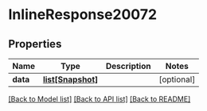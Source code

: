 # InlineResponse20072

## Properties
Name | Type | Description | Notes
------------ | ------------- | ------------- | -------------
**data** | [**list[Snapshot]**](Snapshot.md) |  | [optional] 

[[Back to Model list]](../README.md#documentation-for-models) [[Back to API list]](../README.md#documentation-for-api-endpoints) [[Back to README]](../README.md)

